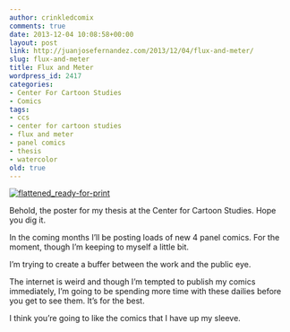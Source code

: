 ```yaml
---
author: crinkledcomix
comments: true
date: 2013-12-04 10:08:58+00:00
layout: post
link: http://juanjosefernandez.com/2013/12/04/flux-and-meter/
slug: flux-and-meter
title: Flux and Meter
wordpress_id: 2417
categories:
- Center For Cartoon Studies
- Comics
tags:
- ccs
- center for cartoon studies
- flux and meter
- panel comics
- thesis
- watercolor
old: true
---
```


[![flattened_ready-for-print](http://fernandezjuanjose.files.wordpress.com/2013/12/flattened_ready-for-print.gif)](http://fernandezjuanjose.files.wordpress.com/2013/12/flattened_ready-for-print.gif)

Behold, the poster for my thesis at the Center for Cartoon Studies. Hope you dig it.

In the coming months I’ll be posting loads of new 4 panel comics. For the moment, though I’m keeping to myself a little bit.

I’m trying to create a buffer between the work and the public eye.

The internet is weird and though I’m tempted to publish my comics immediately, I’m going to be spending more time with these dailies before you get to see them. It’s for the best.

I think you’re going to like the comics that I have up my sleeve.
